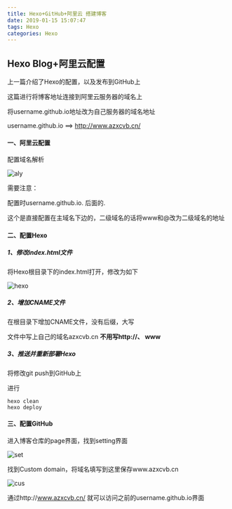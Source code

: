 ```yaml
---
title: Hexo+GitHub+阿里云 搭建博客
date: 2019-01-15 15:07:47
tags: Hexo
categories: Hexo
---
```


## Hexo Blog+阿里云配置

上一篇介绍了Hexo的配置，以及发布到GitHub上

[Hexo的基本配置]: http://www.azxcvb.cn/2019/01/07/Hexo%E5%9F%BA%E6%9C%AC%E9%85%8D%E7%BD%AE/	"Hexo"

这篇进行将博客地址连接到阿里云服务器的域名上

将username.github.io地址改为自己服务器的域名地址

username.github.io ==> http://www.azxcvb.cn/

#### 一、阿里云配置

配置域名解析

![aly](aly.png)

需要注意：

配置时username.github.io. 后面的.

这个是直接配置在主域名下边的，二级域名的话将www和@改为二级域名的地址



#### 二、配置Hexo

##### 1、修改index.html文件

将Hexo根目录下的index.html打开，修改为如下

![hexo](hexo.png)

##### 2、增加CNAME文件

在根目录下增加CNAME文件，没有后缀，大写

文件中写上自己的域名azxcvb.cn  **不用写http://、 www**

##### 3、推送并重新部署Hexo

将修改git push到GitHub上

进行

```
hexo clean
hexo deploy
```

#### 三、配置GitHub

进入博客仓库的page界面，找到setting界面

![set](set.png)

找到Custom domain，将域名填写到这里保存www.azxcvb.cn

![cus](cus.png)

通过http://www.azxcvb.cn/ 就可以访问之前的username.github.io界面


